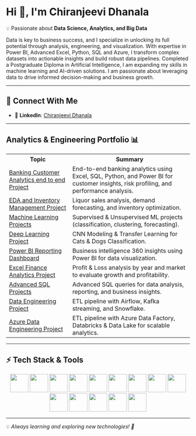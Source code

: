 # **Hi 👋, I'm Chiranjeevi Dhanala**  

💡 Passionate about **Data Science, Analytics, and Big Data**  

Data is key to business success, and I specialize in unlocking its full potential through analysis, engineering, and visualization. With expertise in Power BI, Advanced Excel, Python, SQL and Azure, I transform complex datasets into actionable insights and build robust data pipelines. Completed a Postgraduate Diploma in Artificial Intelligence, I am expanding my skills in machine learning and AI-driven solutions. I am passionate about leveraging data to drive informed decision-making and business growth.

---

## **🌟 Connect With Me**
- 🔗 **LinkedIn**: [Chiranjeevi Dhanala](https://www.linkedin.com/in/chiranjeevidhanala/)

---

</head>
<body>
    <!-- ✅ Added ID for Back to Top to work -->
    <h2 id="top">Analytics & Engineering Portfolio 📊</h2>
    <table>
        <tr>
            <th>Topic</th>
            <th>Summary</th>
        </tr>
        <tr>
            <td><a href="https://github.com/Chirudc/Banking_customer_analytics_pipeline" target="_blank">Banking Customer Analytics end to end Project</a></td>
            <td>End-to-end banking analytics using Excel, SQL, Python, and Power BI for customer insights, risk profiling, and performance analysis.</td>
        </tr>
        <tr>
            <td><a href="https://github.com/Chirudc/EDA_and_Inventory_Management" target="_blank">EDA and Inventory Management Project</a></td>
            <td>Liquor sales analysis, demand forecasting, and inventory optimization.</td>
        </tr>
        <tr>
            <td><a href="https://github.com/Chirudc/Machine_Learning" target="_blank">Machine Learning Projects</a></td>
            <td>Supervised & Unsupervised ML projects (classification, clustering, forecasting).</td>
        </tr>
        <tr>
            <td><a href="https://github.com/Chirudc/Deep_learning" target="_blank">Deep Learning Project</a></td>
            <td>CNN Modeling & Transfer Learning for Cats & Dogs Classification.</td>
        <tr>
        <tr>
            <td><a href="https://github.com/Chirudc/Power_BI_Dashboard_for_BI-360/tree/main" target="_blank">Power BI Reporting Dashboard</a></td>
            <td>Business intelligence 360 insights using Power BI for data visualization.</td>
        <tr>
        <tr>
            <td><a href="https://github.com/Chirudc/Excel_Financial_Analytics_Project" target="_blank">Excel Finance Analytics Project</a></td>
            <td>Profit & Loss analysis by year and market to evaluate growth and profitability.</td>
        <tr>
        <tr>
            <td><a href="https://github.com/Chirudc/Advanced_SQL_for_Business_Intelligence" target="_blank">Advanced SQL Projects</a></td>
            <td>Advanced SQL queries for data analysis, reporting, and business insights.</td>
        <tr>
        <tr>
            <td><a href="https://github.com/Chirudc/Data_Engineering" target="_blank">Data Engineering Project</a></td>
            <td>ETL pipeline with Airflow, Kafka streaming, and Snowflake.</td>
        <tr>
        <tr>
            <td><a href="https://github.com/Chirudc/End_to_End_Azure_Data_Engineering_Medallion_Architecture_Project">Azure Data Engineering Project</a></td>
            <td>ETL pipeline with Azure Data Factory, Databricks & Data Lake for scalable analytics.</td>
        <tr>
        </tr>
    </table>
    
</body>
</html>

---

## **⚡ Tech Stack & Tools**  
<p align="center">
  <img src="https://cdn.jsdelivr.net/gh/devicons/devicon/icons/python/python-original.svg" width="50" height="50"/>
  <img src="https://cdn.jsdelivr.net/gh/devicons/devicon/icons/numpy/numpy-original.svg" width="50" height="50"/>
  <img src="https://cdn.jsdelivr.net/gh/devicons/devicon/icons/scikitlearn/scikitlearn-original.svg" width="50" height="50"/>
  <img src="https://cdn.jsdelivr.net/gh/devicons/devicon/icons/vscode/vscode-original.svg" width="50" height="50"/>
  <img src="https://cdn.worldvectorlogo.com/logos/power-bi-1.svg" width="50" height="50"/>
  <img src="https://www.pcworld.com/wp-content/uploads/2023/04/microsoft_excel_logo_primary_resized2-100726640-orig-7.jpg?resize=1024%2C685&quality=50&strip=all" width="50" height="50"/>
  <img src="https://cdn.jsdelivr.net/gh/devicons/devicon/icons/mysql/mysql-original.svg" width="50" height="50"/>
  <img src="https://cdn.jsdelivr.net/gh/devicons/devicon/icons/microsoftsqlserver/microsoftsqlserver-plain.svg" width="50" height="50"/>
  <img src="https://cdn.jsdelivr.net/gh/devicons/devicon/icons/apachekafka/apachekafka-original.svg" width="50" height="50"/>
  <img src="https://cdn.jsdelivr.net/gh/devicons/devicon/icons/azure/azure-original.svg" width="50" height="50"/>
  <img src="https://cdn.jsdelivr.net/gh/devicons/devicon/icons/googlecloud/googlecloud-original.svg" width="50" height="50"/>
  <img src="https://cdn.jsdelivr.net/gh/devicons/devicon/icons/tensorflow/tensorflow-original.svg" width="50" height="50"/>
  <img src="https://cdn.jsdelivr.net/gh/devicons/devicon/icons/pytorch/pytorch-original.svg" width="50" height="50"/>
  <img src="https://cdn.jsdelivr.net/gh/devicons/devicon/icons/linux/linux-original.svg" width="50" height="50"/>
</p>

---

💡 *Always learning and exploring new technologies! 🚀*

